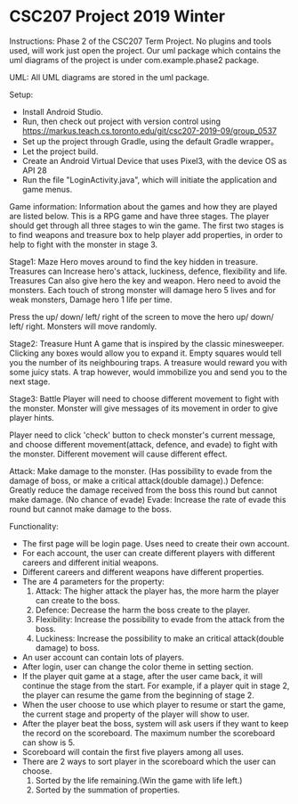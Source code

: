 # CSC207 Project 2019 Winter


Instructions:
Phase 2 of the CSC207 Term Project. No plugins and tools used, will work just open the project.
Our uml package which contains the uml diagrams of the project is under com.example.phase2 package.

UML: All UML diagrams are stored in the uml package.

Setup:
- Install Android Studio.
- Run, then check out project with version control using
https://markus.teach.cs.toronto.edu/git/csc207-2019-09/group_0537
- Set up the project through Gradle, using the default Gradle wrapper。
- Let the project build.
- Create an Android Virtual Device that uses Pixel3, with the device OS as API 28
- Run the file "LoginActivity.java", which will initiate the application and game menus.


Game information:
Information about the games and how they are played are listed below. This is a RPG game and have
three stages. The player should get through all three stages to win the game. The first two stages
is to find weapons and treasure box to help player add properties, in order to help to fight with
the monster in stage 3.

Stage1: Maze
Hero moves around to find the key hidden in treasure. Treasures can 
Increase hero's attack, luckiness, defence, flexibility and life. Treasures
Can also give hero the key and weapon. Hero need to avoid the monsters.
Each touch of strong monster will damage hero 5 lives and for weak monsters,
Damage hero 1 life per time.

Press the up/ down/ left/ right of the screen to move the hero 
up/ down/ left/ right. Monsters will move randomly.


Stage2: Treasure Hunt
A game that is inspired by the classic minesweeper. Clicking any boxes would allow you to expand it.
Empty squares would tell you the number of its neighbouring traps. A treasure would reward you with
some juicy stats. A trap however, would immobilize you and send you to the next stage.


Stage3: Battle
Player will need to choose different movement to fight with the monster. Monster will give messages
of its movement in order to give player hints.

Player need to click 'check' button to check monster's current message, and choose different
movement(attack, defence, and evade) to fight with the monster. Different movement will cause
different effect.

Attack: Make damage to the monster.
(Has possibility to evade from the damage of boss, or make a critical attack(double damage).)
Defence: Greatly reduce the damage received from the boss this round but cannot make damage.
(No chance of evade)
Evade: Increase the rate of evade this round but cannot make damage to the boss.




Functionality:
- The first page will be login page. Uses need to create their own account.
- For each account, the user can create different players with different careers and different
  initial weapons.
- Different careers and different weapons have different properties.
- The are 4 parameters for the property:
  1. Attack: The higher attack the player has, the more harm the player can create to the boss.
  2. Defence: Decrease the harm the boss create to the player.
  3. Flexibility: Increase the possibility to evade from the attack from the boss.
  4. Luckiness: Increase the possibility to make an critical attack(double damage) to boss.
- An user account can contain lots of players.
- After login, user can change the color theme in setting section.
- If the player quit game at a stage, after the user came back, it will continue the stage from the
  start. For example, if a player quit in stage 2, the player can resume the game from the beginning
  of stage 2.
- When the user choose to use which player to resume or start the game, the current stage and property
  of the player will show to user.
- After the player beat the boss, system will ask users if they want to keep the record on the
  scoreboard. The maximum number the scoreboard can show is 5.
- Scoreboard will contain the first five players among all uses.
- There are 2 ways to sort player in the scoreboard which the user can choose.
  1. Sorted by the life remaining.(Win the game with life left.)
  2. Sorted by the summation of properties.
